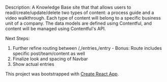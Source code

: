 Description: A Knowledge Base site that that allows users to read/create/update/delete two types of content: a process guide and a video walkthrough. Each type of content will belong to a specific business unit of a company. The data models are defined using Contentful, and content will be managed using Contentful's API.

Next Steps:
1. Further refine routing between /,/entries,/entry - Bonus: Route includes specific post/team/content as well
2. Finalize look and spacing of Navbar
3. Show actual entries


This project was bootstrapped with [Create React App](https://github.com/facebookincubator/create-react-app).

